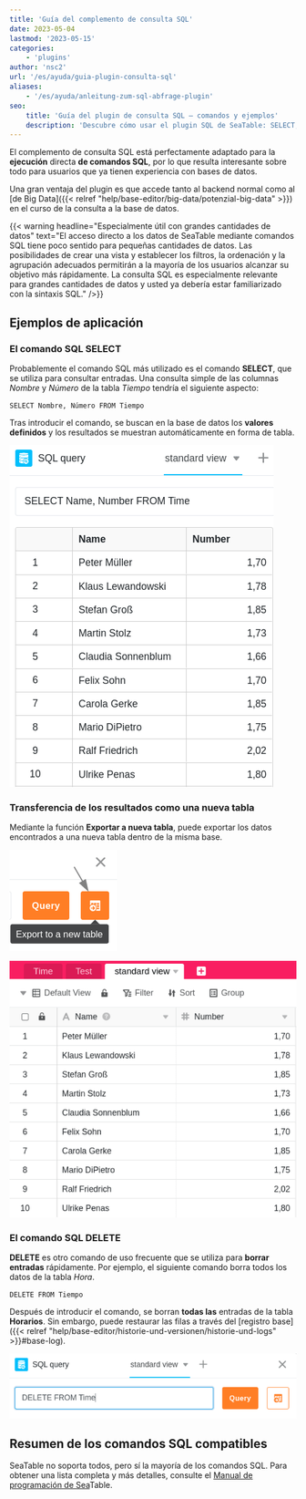 ```yaml
---
title: 'Guía del complemento de consulta SQL'
date: 2023-05-04
lastmod: '2023-05-15'
categories:
    - 'plugins'
author: 'nsc2'
url: '/es/ayuda/guia-plugin-consulta-sql'
aliases:
    - '/es/ayuda/anleitung-zum-sql-abfrage-plugin'
seo:
    title: 'Guía del plugin de consulta SQL – comandos y ejemplos'
    description: 'Descubre cómo usar el plugin SQL de SeaTable: SELECT, DELETE, exportar resultados y tips para el backend de Big Data.'
---
```


El complemento de consulta SQL está perfectamente adaptado para la **ejecución** directa **de comandos SQL**, por lo que resulta interesante sobre todo para usuarios que ya tienen experiencia con bases de datos.

Una gran ventaja del plugin es que accede tanto al backend normal como al [de Big Data]({{< relref "help/base-editor/big-data/potenzial-big-data" >}}) en el curso de la consulta a la base de datos.

{{< warning  headline="Especialmente útil con grandes cantidades de datos"  text="El acceso directo a los datos de SeaTable mediante comandos SQL tiene poco sentido para pequeñas cantidades de datos. Las posibilidades de crear una vista y establecer los filtros, la ordenación y la agrupación adecuados permitirán a la mayoría de los usuarios alcanzar su objetivo más rápidamente. La consulta SQL es especialmente relevante para grandes cantidades de datos y usted ya debería estar familiarizado con la sintaxis SQL." />}}

## Ejemplos de aplicación

### El comando SQL SELECT

Probablemente el comando SQL más utilizado es el comando **SELECT**, que se utiliza para consultar entradas. Una consulta simple de las columnas _Nombre_ y _Número_ de la tabla _Tiempo_ tendría el siguiente aspecto:

```
SELECT Nombre, Número FROM Tiempo
```

Tras introducir el comando, se buscan en la base de datos los **valores definidos** y los resultados se muestran automáticamente en forma de tabla.

![Resultados de una consulta de datos mediante el comando SQL SELECT](images/results-data-sql-query.png)

### Transferencia de los resultados como una nueva tabla

Mediante la función **Exportar a nueva tabla**, puede exportar los datos encontrados a una nueva tabla dentro de la misma base.

![Exportación de los valores encontrados mediante la consulta de datos SQL a una nueva tabla](images/export-data-sql-query-to-a-new-table.png)

![Tabla recién creada con los datos encontrados previamente mediante comando SQL con el plugin](images/new-table-with-sql-data.png)

### El comando SQL DELETE

**DELETE** es otro comando de uso frecuente que se utiliza para **borrar entradas** rápidamente. Por ejemplo, el siguiente comando borra todos los datos de la tabla _Hora_.

```
DELETE FROM Tiempo
```

Después de introducir el comando, se borran **todas las** entradas de la tabla **Horarios**. Sin embargo, puede restaurar las filas a través del [registro base]({{< relref "help/base-editor/historie-und-versionen/historie-und-logs" >}}#base-log).

![Introducción del comando SQL DELETE para eliminar datos de una tabla](images/query-delete-from-table.png)

## Resumen de los comandos SQL compatibles

SeaTable no soporta todos, pero sí la mayoría de los comandos SQL. Para obtener una lista completa y más detalles, consulte el [Manual de programación de Sea](https://developer.seatable.com/scripts/)Table.
